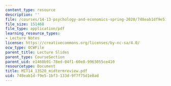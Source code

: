 ```yaml
---
content_type: resource
description: ''
file: /courses/14-13-psychology-and-economics-spring-2020/748eab1df9e51bf3133d9f7f75d1e8ad_MIT14_13S20_midtermreview.pdf
file_size: 151468
file_type: application/pdf
learning_resource_types:
- Lecture Notes
license: https://creativecommons.org/licenses/by-nc-sa/4.0/
ocw_type: OCWFile
parent_title: Lecture Slides
parent_type: CourseSection
parent_uid: e1460b91-78ed-04f1-60e8-9963055ce410
resourcetype: Document
title: MIT14_13S20_midtermreview.pdf
uid: 748eab1d-f9e5-1bf3-133d-9f7f75d1e8ad
---
```

